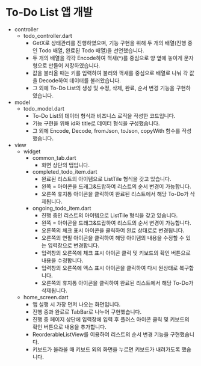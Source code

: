 # To-Do List 앱 개발

- controller
  - todo_controller.dart
    - GetX로 상태관리를 진행하였으며, 기능 구현을 위해 두 개의 배열(진행 중인 Todo 배열, 완료된 Todo 배열)을 선언했습니다.
    - 두 개의 배열을 각각 Encode하여 꺽새(^)를 중심으로 양 옆에 놓이게 문자형으로 만들어 저장하였습니다.
    - 값을 불러올 때는 키를 입력하여 불러와 꺽새를 중심으로 배열로 나눠 각 값을 Decode하여 데이터를 불러왔습니다.
    - 그 외에 To-Do List의 생성 및 수정, 삭제, 완료, 순서 변경 기능을 구현하였습니다.
- model
  - todo_model.dart
    - To-Do List의 데이터 형식과 비즈니스 로직을 작성한 코드입니다.
    - 기능 구현을 위해 id와 title로 데이터 형식을 구성했습니다.
    - 그 외에 Encode, Decode, fromJson, toJson, copyWith 함수를 작성했습니다.
- view
  - widget
    - common_tab.dart
      - 화면 상단의 탭입니다.
    - completed_todo_item.dart
      - 완료된 리스트의 아이템으로 ListTile 형식을 갖고 있습니다.
      - 왼쪽 = 아이콘을 드래그&드랍하여 리스트의 순서 변경이 가능합니다.
      - 오른쪽 휴지통 아이콘을 클릭하여 완료된 리스트에서 해당 To-Do가 삭제됩니다.
    - ongoing_todo_item.dart
      - 진행 중인 리스트의 아이템으로 ListTile 형식을 갖고 있습니다.
      - 왼쪽 = 아이콘을 드래그&드랍하여 리스트의 순서 변경이 가능합니다.
      - 오른쪽의 체크 표시 아이콘을 클릭하여 완료 상태로로 변경됩니다.
      - 오른쪽의 연필 아이콘을 클릭하여 해당 아이템의 내용을 수정할 수 있는 입력창으로 변경합니다.
      - 입력창의 오른쪽에 체크 표시 아이콘 클릭 및 키보드의 확인 버튼으로 내용을 수정합니다.
      - 입력창의 오른쪽에 엑스 표시 아이콘을 클릭하여 다시 원상태로 복구합니다.
      - 오른쪽의 휴지통 아이콘을 클릭하여 완료된 리스트에서 해당 To-Do가 삭제됩니다.
  - home_screen.dart
    - 앱 실행 시 가장 먼저 나오는 화면입니다.
    - 진행 중과 완료로 TabBar로 나누어 구현했습니다.
    - 진행 중 페이지 상단에 입력창에 입력 후 플러스 아이콘 클릭 및 키보드의 확인 버튼으로 내용을 추가합니다.
    - ReorderableListView를 이용하여 리스트의 순서 변경 기능을 구현했습니다.
    - 키보드가 올라올 때 키보드 외의 화면을 누르면 키보드가 내려가도록 했습니다.
